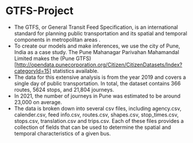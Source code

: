 # GTFS-Project

* The GTFS, or General Transit Feed Specification, is an international standard for planning public transportation and its spatial and temporal components in metropolitan areas . 
* To create our models and make inferences, we use the city of Pune, India as a case study. The Pune Mahanagar Parivahan Mahamandal Limited makes the (Pune GTFS) [http://opendata.punecorporation.org/Citizen/CitizenDatasets/Index?categoryId=15] statistics available. 
* The data for this extensive analysis is from the year 2019 and covers a single day of public transportation. In total, the dataset contains 366 routes, 5624 stops, and 21,804 journeys. 
* In 2021, the number of journeys in Pune was estimated to be around 23,000 on average. 
* The data is broken down into several csv files, including agency.csv, calender.csv, feed info.csv, routes.csv, shapes.csv, stop\_times.csv, stops.csv, translation.csv and trips.csv. Each of these files provides a collection of fields that can be used to determine the spatial and temporal characteristics of a given bus.
